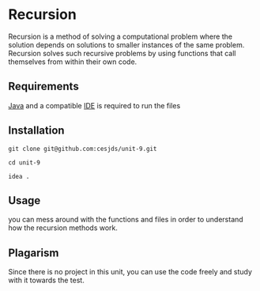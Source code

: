 # Recursion
Recursion is a method of solving a computational problem where the solution depends on solutions to smaller instances of the same problem. Recursion solves such recursive problems by using functions that call themselves from within their own code. 
## Requirements
[Java](https://www.oracle.com/java/technologies/downloads/) and a compatible [IDE](https://www.jetbrains.com/idea/) is required to run the files
## Installation
```
git clone git@github.com:cesjds/unit-9.git
```
```
cd unit-9
```
```
idea .
```
## Usage
you can mess around with the functions and files in order to understand how the recursion methods work. 
## Plagarism
Since there is no project in this unit, you can use the code freely and study with it towards the test. 



